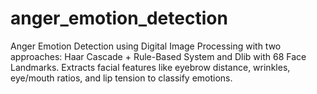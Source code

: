 # anger_emotion_detection
Anger Emotion Detection using Digital Image Processing with two approaches: Haar Cascade + Rule-Based System and Dlib with 68 Face Landmarks. Extracts facial features like eyebrow distance, wrinkles, eye/mouth ratios, and lip tension to classify emotions.
